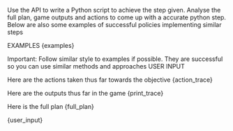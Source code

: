 Use the API to write a Python script to achieve the step given. Analyse the full plan, game outputs and actions to come up with a accurate python step. Below are also some examples of successful policies implementing similar steps

EXAMPLES
{examples}

Important: Follow similar style to examples if possible. They are successful so you can use similar methods and approaches
USER INPUT

Here are the actions taken thus far towards the objective
{action_trace}

Here are the outputs thus far in the game
{print_trace}

Here is the full plan
{full_plan}

{user_input}